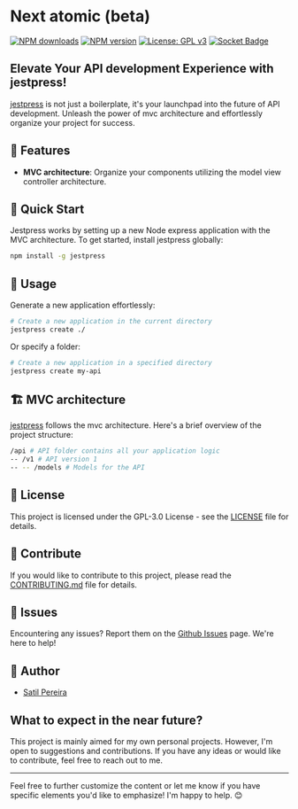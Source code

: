 # Next atomic (beta)

<span class="badge-npmdownloads"><a href="https://npmjs.org/package/jestpress" title="View this project on NPM"><img src="https://img.shields.io/npm/dt/jestpress" alt="NPM downloads" /></a></span>
<span class="badge-npmversion"><a href="https://npmjs.org/package/jestpress" title="View this project on NPM"><img src="https://img.shields.io/npm/v/jestpress" alt="NPM version" /></a></span>
[![License: GPL v3](https://img.shields.io/badge/License-GPLv3-blue.svg)](https://www.gnu.org/licenses/gpl-3.0)
[![Socket Badge](https://socket.dev/api/badge/npm/package/jestpress)](https://socket.dev/npm/package/jestpress)

## Elevate Your API development Experience with jestpress!

[jestpress]('[README.md](https://github.com/satilpereira/jestpress#readme)') is not just a boilerplate, it's your launchpad into the future of API development. Unleash the power of mvc architecture and effortlessly organize your project for success.

## 🎨 Features

- **MVC architecture**: Organize your components utilizing the model view controller architecture.

## 🚀 Quick Start

Jestpress works by setting up a new Node express application with the MVC architecture. To get started, install jestpress globally:

```bash
npm install -g jestpress
```

## 🚦 Usage

Generate a new application effortlessly:

```bash
# Create a new application in the current directory
jestpress create ./
```

Or specify a folder:


```bash
# Create a new application in a specified directory
jestpress create my-api
```

## 🏗️ MVC architecture

[jestpress]('[README.md](https://github.com/satilpereira/jestpress#readme)') follows the mvc architecture. Here's a brief overview of the project structure:

```bash
/api # API folder contains all your application logic
-- /v1 # API version 1
-- -- /models # Models for the API
```

## 📜 License
This project is licensed under the GPL-3.0 License - see the [LICENSE](LICENSE) file for details.

## 🌈 Contribute
If you would like to contribute to this project, please read the [CONTRIBUTING.md](CONTRIBUTING.md) file for details.

## 🐞 Issues
Encountering any issues? Report them on the [Github Issues](https://github.com/satilpereira/jestpress/issues) page. We're here to help!

## 📝 Author
- [Satil Pereira](https://github.com/satilpereira)

## What to expect in the near future?
This project is mainly aimed for my own personal projects. However, I'm open to suggestions and contributions. If you have any ideas or would like to contribute, feel free to reach out to me.

---
Feel free to further customize the content or let me know if you have specific elements you'd like to emphasize! I'm happy to help. 😊
